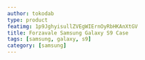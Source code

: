 ```yaml
---
author: tokodab
type: product
featimg: 1p9JghyisullZVEgWIErnOyRbHKAnXtGV
title: Forzavale Samsung Galaxy S9 Case
tags: [samsung, galaxy, s9]
category: [samsung]
---
```

